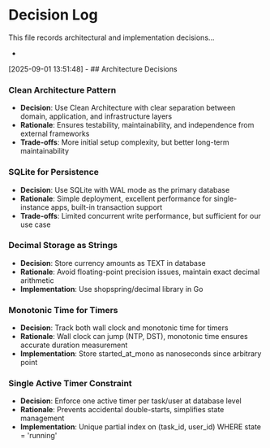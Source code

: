 # Decision Log

This file records architectural and implementation decisions...

*
[2025-09-01 13:51:48] - ## Architecture Decisions

### Clean Architecture Pattern
- **Decision**: Use Clean Architecture with clear separation between domain, application, and infrastructure layers
- **Rationale**: Ensures testability, maintainability, and independence from external frameworks
- **Trade-offs**: More initial setup complexity, but better long-term maintainability

### SQLite for Persistence
- **Decision**: Use SQLite with WAL mode as the primary database
- **Rationale**: Simple deployment, excellent performance for single-instance apps, built-in transaction support
- **Trade-offs**: Limited concurrent write performance, but sufficient for our use case

### Decimal Storage as Strings
- **Decision**: Store currency amounts as TEXT in database
- **Rationale**: Avoid floating-point precision issues, maintain exact decimal arithmetic
- **Implementation**: Use shopspring/decimal library in Go

### Monotonic Time for Timers
- **Decision**: Track both wall clock and monotonic time for timers
- **Rationale**: Wall clock can jump (NTP, DST), monotonic time ensures accurate duration measurement
- **Implementation**: Store started_at_mono as nanoseconds since arbitrary point

### Single Active Timer Constraint
- **Decision**: Enforce one active timer per task/user at database level
- **Rationale**: Prevents accidental double-starts, simplifies state management
- **Implementation**: Unique partial index on (task_id, user_id) WHERE state = 'running'
